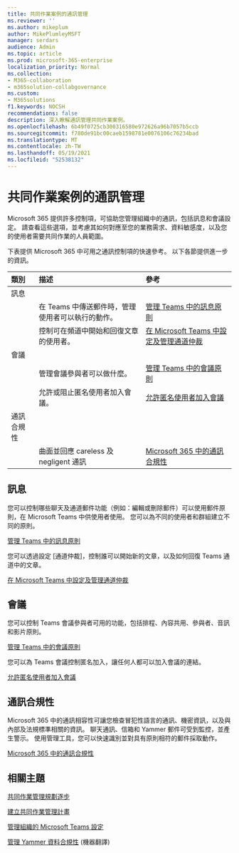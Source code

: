 ```yaml
---
title: 共同作業案例的通訊管理
ms.reviewer: ''
ms.author: mikeplum
author: MikePlumleyMSFT
manager: serdars
audience: Admin
ms.topic: article
ms.prod: microsoft-365-enterprise
localization_priority: Normal
ms.collection:
- M365-collaboration
- m365solution-collabgovernance
ms.custom:
- M365solutions
f1.keywords: NOCSH
recommendations: false
description: 深入瞭解通訊管理共同作業案例。
ms.openlocfilehash: 6b49f0725cb300316580e972626a96b7057b5ccb
ms.sourcegitcommit: f780de91bc00caeb1598781e0076106c76234bad
ms.translationtype: MT
ms.contentlocale: zh-TW
ms.lasthandoff: 05/19/2021
ms.locfileid: "52538132"
---
```

# <a name="communications-governance-for-collaboration-scenarios"></a>共同作業案例的通訊管理

Microsoft 365 提供許多控制項，可協助您管理組織中的通訊，包括訊息和會議設定。 請查看這些選項，並考慮其如何對應至您的業務需求、資料敏感度，以及您的使用者需要共同作業的人員範圍。

下表提供 Microsoft 365 中可用之通訊控制項的快速參考。 以下各節提供進一步的資訊。

|類別|描述|參考|
|:-------|:----------|:--------|
|訊息|||
||在 Teams 中傳送郵件時，管理使用者可以執行的動作。|[管理 Teams 中的訊息原則](/microsoftteams/messaging-policies-in-teams)|
||控制可在頻道中開始和回復文章的使用者。|[在 Microsoft Teams 中設定及管理通道仲裁](/microsoftteams/manage-channel-moderation-in-teams)|
|會議|||
||管理會議參與者可以做什麼。|[管理 Teams 中的會議原則](/microsoftteams/meeting-policies-in-teams)|
||允許或阻止匿名使用者加入會議。|[允許匿名使用者加入會議](/microsoftteams/meeting-settings-in-teams#allow-anonymous-users-to-join-meetings)|
|通訊合規性|||
||曲面並回應 careless 及 negligent 通訊|[Microsoft 365 中的通訊合規性](../compliance/communication-compliance.md)|

## <a name="messaging"></a>訊息

您可以控制哪些聊天及通道郵件功能（例如：編輯或刪除郵件）可以使用郵件原則，在 Microsoft Teams 中供使用者使用。 您可以為不同的使用者和群組建立不同的原則。

[管理 Teams 中的訊息原則](/microsoftteams/messaging-policies-in-teams)

您可以透過設定 [通道仲裁]，控制誰可以開始新的文章，以及如何回復 Teams 通道中的文章。

[在 Microsoft Teams 中設定及管理通道仲裁](/microsoftteams/manage-channel-moderation-in-teams)

## <a name="meetings"></a>會議

您可以控制 Teams 會議參與者可用的功能，包括排程、內容共用、參與者、音訊和影片原則。

[管理 Teams 中的會議原則](/microsoftteams/meeting-policies-in-teams)

您可以為 Teams 會議控制匿名加入，讓任何人都可以加入會議的連結。

[允許匿名使用者加入會議](/microsoftteams/meeting-settings-in-teams#allow-anonymous-users-to-join-meetings)


## <a name="communication-compliance"></a>通訊合規性

Microsoft 365 中的通訊相容性可讓您檢查冒犯性語言的通訊、機密資訊，以及與內部及法規標準相關的資訊。 聊天通訊、信箱和 Yammer 郵件可受到監控，並產生警示。 使用管理工具，您可以快速識別並對具有原則相符的郵件採取動作。

[Microsoft 365 中的通訊合規性](../compliance/communication-compliance.md)

## <a name="related-topics"></a>相關主題

[共同作業管理規劃逐步](collaboration-governance-overview.md#collaboration-governance-planning-step-by-step)

[建立共同作業管理計畫](collaboration-governance-first.md)

[管理組織的 Microsoft Teams 設定](/microsoftteams/enable-features-office-365)

[管理 Yammer 資料合規性](/yammer/manage-security-and-compliance/manage-data-compliance) (機器翻譯)